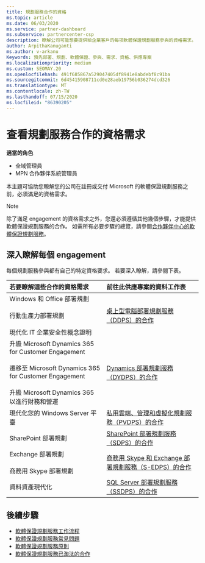 ```yaml
---
title: 規劃服務合作的資格
ms.topic: article
ms.date: 06/03/2020
ms.service: partner-dashboard
ms.subservice: partnercenter-csp
description: 瞭解公司可能想要提供給企業客戶的每項軟體保證規劃服務參與的資格需求。
author: ArpithaKanuganti
ms.author: v-arkanu
Keywords: 預先部署、規劃、軟體保證、參與、需求、資格、供應專案
ms.localizationpriority: medium
ms.custom: SEOMAY.20
ms.openlocfilehash: 491f685867a529047405df8941e8abdebf8c91ba
ms.sourcegitcommit: 6d45415908711cd0e28aeb19756b036274dcd326
ms.translationtype: MT
ms.contentlocale: zh-TW
ms.lasthandoff: 07/15/2020
ms.locfileid: "86390205"
---
```

# <a name="view-eligibility-requirements-for-planning-services-engagements"></a>查看規劃服務合作的資格需求

**適當的角色**

- 全域管理員
- MPN 合作夥伴系統管理員

本主題可協助您瞭解您的公司在註冊或交付 Microsoft 的軟體保證規劃服務之前，必須滿足的資格需求。

>[!NOTE]
> 除了滿足 engagement 的資格需求之外，您還必須遵循其他幾個步驟，才能提供軟體保證規劃服務的合作。 如需所有必要步驟的總覽，請參閱[合作夥伴中心的軟體保證規劃服務](software-assurance-dps.md)。

## <a name="learn-more-about-each-engagement"></a>深入瞭解每個 engagement

每個規劃服務參與都有自己的特定資格要求。 若要深入瞭解，請參閱下表。

|**若要瞭解這些合作的資格需求**   |**前往此供應專案的資料工作表**  |
|:------------------------------------|:------------------|
| Windows 和 Office 部署規劃<br/><br/> 行動生產力部署規劃<br/><br/> 現代化 IT 企業安全性概念證明 | [桌上型電腦部署規劃服務（DDPS）的合作](https://go.microsoft.com/fwlink/?linkid=2116072) |
| 升級 Microsoft Dynamics 365 for Customer Engagement<br/><br/> 遷移至 Microsoft Dynamics 365 for Customer Engagement<br/><br/> 升級 Microsoft Dynamics 365 以進行財務和營運  | [Dynamics 部署規劃服務（DYDPS）的合作](https://go.microsoft.com/fwlink/?linkid=2116073)  |
| 現代化您的 Windows Server 平臺 | [私用雲端、管理和虛擬化規劃服務（PVDPS）的合作](https://go.microsoft.com/fwlink/?linkid=2115982) |
| SharePoint 部署規劃   | [SharePoint 部署規劃服務（SDPS）的合作](https://go.microsoft.com/fwlink/?linkid=2116074)  |
| Exchange 部署規劃<br/><br/> 商務用 Skype 部署規劃  | [商務用 Skype 和 Exchange 部署規劃服務（S-EDPS）的合作](https://go.microsoft.com/fwlink/?linkid=2116075)  |
| 資料資產現代化  | [SQL Server 部署規劃服務（SSDPS）的合作](https://go.microsoft.com/fwlink/?linkid=2116076)  |

## <a name="next-steps"></a>後續步驟

- [軟體保證規劃服務工作流程](https://go.microsoft.com/fwlink/?linkid=2115983)
- [軟體保證規劃服務常見問題](https://go.microsoft.com/fwlink/?linkid=2116077)
- [軟體保證規劃服務原則](https://go.microsoft.com/fwlink/?linkid=2115984)
- [軟體保證規劃服務已淘汰的合作](https://query.prod.cms.rt.microsoft.com/cms/api/am/binary/RE4sln9)
